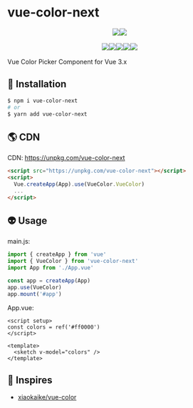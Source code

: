 # vue-color-next

<div style="display:flex;width:100%;justify-content:center;">
<img src="https://img.shields.io/npm/v/vue-color-next?color=a1b858&label=version"/>
<img src="https://img.shields.io/npm/dw/vue-color-next" />
</div>
<br />
<div style="display:flex;width:100%;justify-content:center;">
<img src="https://img.shields.io/bundlephobia/min/vue-color-next" />
<img src="https://img.shields.io/github/repo-size/murongg/vue-color-next" />
<img src="https://img.shields.io/npm/l/vue-color-next" />
<img src="https://img.shields.io/github/issues/murongg/vue-color-next" />
<img src="https://img.shields.io/github/issues-pr/murongg/vue-color-next" />
</div>

<br />
Vue Color Picker Component for Vue 3.x
<br />

## 📎 Installation
```sh
$ npm i vue-color-next
# or
$ yarn add vue-color-next
```

## 🌎 CDN

CDN:  https://unpkg.com/vue-color-next
```html
<script src="https://unpkg.com/vue-color-next"></script>
<script>
  Vue.createApp(App).use(VueColor.VueColor)
  ...
</script>
```

## 👽 Usage

main.js:

```js
import { createApp } from 'vue'
import { VueColor } from 'vue-color-next'
import App from './App.vue'

const app = createApp(App)
app.use(VueColor)
app.mount('#app')
```
App.vue:
```vue
<script setup>
const colors = ref('#ff0000')
</script>

<template>
  <sketch v-model="colors" />
</template>
```
## 🌸 Inspires

- [xiaokaike/vue-color](https://github.com/xiaokaike/vue-color)
